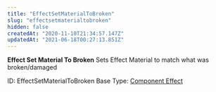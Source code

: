 ```yaml
---
title: "EffectSetMaterialToBroken"
slug: "effectsetmaterialtobroken"
hidden: false
createdAt: "2020-11-10T21:34:57.147Z"
updatedAt: "2021-06-18T00:27:13.851Z"
---
```

**Effect Set Material To Broken**
Sets Effect Material to match what was broken/damaged

ID: EffectSetMaterialToBroken
Base Type: [Component Effect](doc:componenteffect)